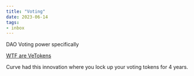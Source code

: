 ```yaml
---
title: "Voting"
date: 2023-06-14
tags:
- inbox
---
```


DAO Voting power specifically 

[WTF are VeTokens](/notes/WTF%20are%20VeTokens.md)

Curve had this innovation where you lock up your voting tokens for 4 years. 

